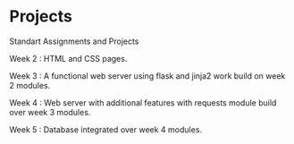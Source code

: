 # Projects
Standart Assignments and Projects

Week 2 : HTML and CSS pages.

Week 3 : A functional web server using flask and jinja2 work build on week 2 modules.

Week 4 : Web server with additional features with requests module build over week 3 modules.

Week 5 : Database integrated over week 4 modules.
